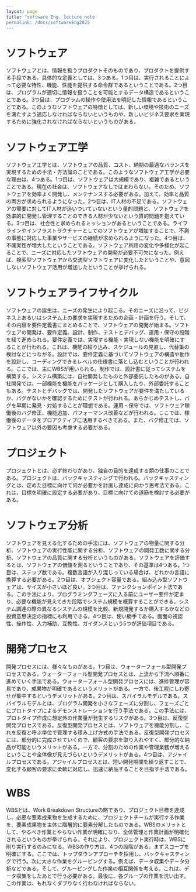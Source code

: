 ```yaml
---
layout: page
title: "software Eng. lecture note
permalink: /docs/softwareEng2025
---
```


# ソフトウェア
ソフトウェアとは、情報を扱うプロダクトそのものであり、プロダクトを提供する手段である。具体的な定義としては、3つある。1つ目は、実行されることによって必要な特性、機能、性能を提供する命令群であるということである。2つ目は、プログラムが適切に情報を扱うことを可能とするデータ構造であるということである。3つ目は、プログラムの操作や使用法を明記した情報であるということである。このようなソフトウェアの特徴としては、新しい環境や技術のニーズを満たすよう適応しなければならないというものや、新しいビジネス要求を実現するために強化されなければならないというものがある。
# ソフトウェア工学
ソフトウェア工学とは、ソフトウェアの品質、コスト、納期の最適なバランスを実現するための手法・方法論のことである。このようなソフトウェア工学が必要な理由は、4つある。1つ目は、ソフトウェアは大規模であり、複雑であるということである。現在の社会は、ソフトウェアなしではまわらない。そのため、ソフトウェアを効率よく開発し、メンテナンスする必要がある。加えて、効率と品質の両方が求められるようになった。2つ目は、IT人材の不足である。ソフトウェアの需要に対してIT人材が追いついていないという量的問題と、ソフトウェアを効率的に開発し管理することのできる人材が少ないという質的問題を抱えている。3つ目は、社会性と求められるミッションがあるということである。ライフラインやインフラストラクチャーとしてのソフトウェアが増加することで、不測の事態に対応した事業やサービスの継続が求められるようになった。4つ目は、不確実性が増大したということである。ソフトウェア利用の変化や多様化が起こることで、ニーズに対応したソフトウェアの開発が必要不可欠になった。例えば、検索型ソフトウェアから交流型ソフトウェアに変化したということや、意図しないソフトウェア活用が増加したということが挙げられる。
# ソフトウェアライフサイクル
ソフトウェアの誕生は、ニーズの発生により起こる。そのニーズに沿って、ビジネス上あるいはシステム上の要求を実現するための企画・計画を行う。そして、その内容を要件定義書にまとめることで、ソフトウェアの開発が始まる。ソフトウェアの開発は、要件定義、設計、制作、テストとデバッグ、運用・保守の段階を経て進められる。要件定義では、実現する機能・実現しない機能を明確にすることが行われる。これは、機能の絞り込み、スケジュールの見直し、代替策の検討などにつながる。設計では、要件定義に基づいてソフトウェアの構造や動作を設計し、コーディングできるレベルの仕様書に落とし込むということが行われる。ここでは、主にWBSが用いられる。制作では、設計書に従ってシステムを構築する。システム構築には、自社開発したものと外部委託したものがある。自社開発では、一部機能を機能をパッケージとして購入したり、外部委託することもある。テストとデバッグでは、開発したソフトウェアが要件を満たしているか、バグがないかを確認するためにテストが行われる。あらかじめテストし、バグを早期に発見・対処することが理想である。運用・保守では、ソフトウェア稼働後のバグ修正、機能追加、パフォーマンス改善などが行われる。ここでは、稼働後のデータをプロアクティブに活用するべきである。また、バグ修正では、ソフトウェア以外の要因も考慮する必要がある。
# プロジェクト
プロジェクトとは、必ず終わりがあり、独自の目的を達成する類の仕事のことである。プロジェクトは、バックキャスティングで行われる。バックキャスティングとは、定めた目標に向けて何が必要かを計画し達成に向かう思考法である。これは、目標を明確に設定する必要があり、目標に向けての道筋を検討する必要がある。
# ソフトウェア分析
ソフトウェアを見える化するための手法には、ソフトウェアの物量に関する分析、ソフトウェアの実行性能に関する分析、ソフトウェアの開発工数に関する分析、ソフトウェアの品質に関する分析というものがある。ソフトウェアを評価するとは、ソフトウェアの価値を測るということであり、その基準は4つある。1つ目は、ステップ数である。複数言語が入り混じっている場合は、どれかの言語に換算する必要がある。2つ目は、オブジェクト容量である。組み込み型ソフトウェアは、サイズが小さいほど良い。3つ目は、ファンクションポイント法である。この手法により、プログラミングフェーズに入る前にユーザー要件が定まり、必要な機能が見えてきた段階でシステム規模を概算することができる。システム調達の際の異なるシステムの規模を比較、新規開発するか購入するかなどの投資意思決定の指標にも利用できる。4つ目は、使い勝手である。画面の視認性、操作性、入力補助、互換性、ガイダンスという5つが評価項目である。
# 開発プロセス
開発プロセスには、様々なものがある。1つ目は、ウォーターフォール型開発プロセスである。ウォーターフォール型開発プロセスとは、上流から下流へ順番に進めていく手法である。ウォーターフォール型開発プロセスには、進捗管理が容易であり、成果物が明確であるというメリットがある。一方で、後工程にしわ寄せが集中するというデメリットがある。2つ目は、スパイラルモデルである。スパイラルモデルとは、プログラム開発を小さなフェーズに分割し、フェーズごとにプロトタイプによるデモンストレーションを行う手法である。この手法には、プロトタイプ作成に想定外の作業量が発生するリスクがある。3つ目は、反復型開発プロセスである。反復型開発プロセスとは、ソフトウェアを機能分割し、これを反復と呼ぶ単位で管理する積み上げ方式の手法である。反復型開発プロセスには、部分的に完成させていくので、顧客の要求を取り入れやすく、部分的な納品が可能というメリットがある。一方で、分割のための作業や管理業務が増えるということや全体像が見えづらいというデメリットがある。4つ目は、アジャイルプロセスである。アジャイルプロセスとは、短い開発期間を繰り返すことで、変化する顧客の要求に柔軟に対応し、迅速に納品することを目指す手法である。
# WBS
WBSとは、Work Breakdown Structureの略であり、プロジェクト目標を達成し、必要な要素成果物を生成するために、プロジェクトチームが実行する作業を、要素成果物を主体に階層的に要素分解したものである。WBSのメリットとして、やるべき作業とやらない作業が明確になり、全体管理と作業計画が明確化されるというものが挙げられる。それにより、プロジェクト実行時は、WBSに則り実行するのみになる。WBSの作り方は、4つの段階がある。まずスコープを明確にする。ここでは、トップダウンアプローチを採用し、バックキャスティングで行う。次に大きな作業をグルーピングする。例えば、データ収集やデータ分析などである。そして、グルーピングした作業の相互関係を考える。これは、データ収集をしたあとで行う必要がある。最後に、各グループの作業を洗い出す。この作業は、もれなくダブりなく行わなければならない。
